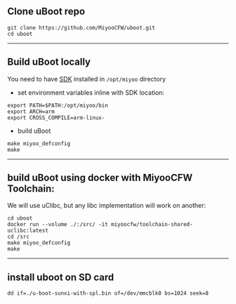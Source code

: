## Clone uBoot repo

```
git clone https://github.com/MiyooCFW/uboot.git
cd uboot
```

---

## Build uBoot locally

You need to have [SDK](Get-the-prebuilt-SDK-from-GH-actions.md) installed in `/opt/miyoo` directory

- set environment variables inline with SDK location:
```
export PATH=$PATH:/opt/miyoo/bin
export ARCH=arm
export CROSS_COMPILE=arm-linux-
```
- build uBoot
```
make miyoo_defconfig
make
```

---

## build uBoot using docker with MiyooCFW Toolchain:

We will use uClibc, but any libc implementation will work on another:

```
cd uboot
docker run --volume ./:/src/ -it miyoocfw/toolchain-shared-uclibc:latest
cd /src
make miyoo_defconfig
make
```

---

## install uboot on SD card

```
dd if=./u-boot-sunxi-with-spl.bin of=/dev/mmcblk0 bs=1024 seek=8
```
